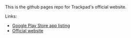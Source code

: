 This is the github pages repo for Trackpad's official website.

Links:

* [Google Play Store app listing](https://play.google.com/store/apps/details?id=com.github.ericytsang.touchpad.app.android)
* [Official website](https://ericytsang.github.io/app.android.touchpad/index.html)
